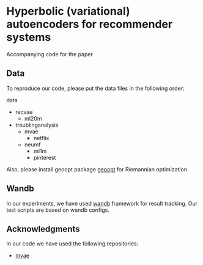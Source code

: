 # Hyperbolic (variational) autoencoders for recommender systems
Accompanying code for the paper

## Data
To reproduce our code, please put the data files in the following order:

data
  * recvae
      * ml20m
  * troublinganalysis
      * mvae
          * netflix
      * neumf
          * ml1m
          * pinterest

Also, please install geoopt package [geoopt](https://github.com/geoopt) for Riemannian optimization

## Wandb
In our experiments, we have used [wandb](http://wandb.com) framework for result tracking. Our test scripts are based on wandb configs.

## Acknowledgments
In our code we have used the following repositories:
* [mvae](https://github.com/oskopek/mvae)
